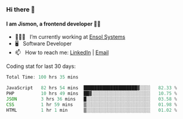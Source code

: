 ### Hi there 👋

#### I am Jismon, a frontend developer 👦🏻

- 🧑🏻‍💻   &nbsp; I’m currently working at <a href='https://www.ensolsystems.com/' target="_blank">Ensol Systems</a>
- 🖥   &nbsp; Software Developer
- 📫   &nbsp; How to reach me: <a href='https://www.linkedin.com/in/jismonthomas/'>LinkedIn</a> | <a href='mailto:hellojismonthomas@gmail.com'>Email</a>

Coding stat for last 30 days:
<!--START_SECTION:waka-->

```javascript
Total Time: 100 hrs 35 mins

JavaScript   82 hrs 54 mins  ████████████████████▓░░░░   82.33 %
PHP          10 hrs 49 mins  ██▓░░░░░░░░░░░░░░░░░░░░░░   10.75 %
JSON         3 hrs 36 mins   █░░░░░░░░░░░░░░░░░░░░░░░░   03.58 %
CSS          1 hr 59 mins    ▒░░░░░░░░░░░░░░░░░░░░░░░░   01.98 %
HTML         1 hr 1 min      ▒░░░░░░░░░░░░░░░░░░░░░░░░   01.02 %
```

<!--END_SECTION:waka-->

<!--
**jismonthomas/jismonthomas** is a ✨ _special_ ✨ repository because its `README.md` (this file) appears on your GitHub profile.

Here are some ideas to get you started:

- 🔭 I’m currently working on ...
- 🌱 I’m currently learning ...
- 👯 I’m looking to collaborate on ...
- 🤔 I’m looking for help with ...
- 💬 Ask me about ...
- 📫 How to reach me: ...
- 😄 Pronouns: ...
- ⚡ Fun fact: ...
-->
